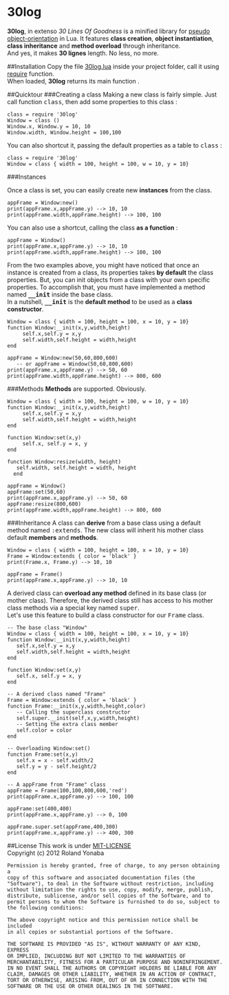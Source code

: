 30log
=====

__30log__, in extenso *30 Lines Of Goodness* is a minified library for [pseudo object-orientation](http://lua-users.org/wiki/ObjectOrientedProgramming) in Lua.
It features __class creation__, __object instantiation__, __class inheritance__ and __method overload__ through inheritance.<br/>
And yes, it makes __30 lignes__ length. No less, no more.

##Installation
Copy the file [30log.lua](https://github.com/Yonaba/30log/blob/master/Lib/30log.lua) inside your project folder, call it using [require](pgl.yoyo.org/luai/i/require) function.<br/>
When loaded, __30log__ returns its main function .

##Quicktour
###Creating a class
Making a new class is fairly simple. Just call function <tt>class</tt>, then add some properties to this class :
    
	class = require '30log'
    Window = class ()
    Window.x, Window.y = 10, 10
    Window.width, Window.height = 100,100
  
You can also shortcut it, passing the default properties as a table to <tt>class</tt> :
  
    class = require '30log'
    Window = class { width = 100, height = 100, w = 10, y = 10}
  

###Instances
	
Once a class is set, you can easily create new __instances__ from the class.

    appFrame = Window:new()
    print(appFrame.x,appFrame.y) --> 10, 10
    print(appFrame.width,appFrame.height) --> 100, 100
	
You can also use a shortcut, calling the class __as a function__ :
    
    appFrame = Window()
    print(appFrame.x,appFrame.y) --> 10, 10
    print(appFrame.width,appFrame.height) --> 100, 100	

From the two examples above, you might have noticed that once an instance is created from a class, its properties takes __by default__ the class properties.
But, you can init objects from a class with your own specific properties. To accomplish that, you must have implemented a method named <tt>**__init**</tt> inside the base class.<br/>
In a nutshell, <tt>**__init**</tt> is the __default method__ to be used as a __class constructor__.

    Window = class { width = 100, height = 100, x = 10, y = 10}
    function Window:__init(x,y,width,height)
	     self.x,self.y = x,y
	     self.width,self.height = width,height
    end
	
    appFrame = Window:new(50,60,800,600)
       -- or appFrame = Window(50,60,800,600)
    print(appFrame.x,appFrame.y) --> 50, 60
    print(appFrame.width,appFrame.height) --> 800, 600

###Methods
__Methods__ are supported. Obviously.

    Window = class { width = 100, height = 100, w = 10, y = 10}
    function Window:__init(x,y,width,height)
	     self.x,self.y = x,y
	     self.width,self.height = width,height
    end

    function Window:set(x,y)
	     self.x, self.y = x, y 
    end
	
    function Window:resize(width, height)
       self.width, self.height = width, height
	  end

    appFrame = Window()
    appFrame:set(50,60)
    print(appFrame.x,appFrame.y) --> 50, 60
    appFrame:resize(800,600)
    print(appFrame.width,appFrame.height) --> 800, 600
	
###Inheritance
A class can __derive__ from a base class using a default method named <tt>:extends</tt>.
The new class will inherit his mother class default __members__ and __methods__.

    Window = class { width = 100, height = 100, x = 10, y = 10}
    Frame = Window:extends { color = 'black' }
    print(Frame.x, Frame.y) --> 10, 10
	
    appFrame = Frame()
    print(appFrame.x,appFrame.y) --> 10, 10
	
A derived class can __overload any method__ defined in its base class (or mother class). Therefore, the derived class still has access to his mother class methods via a special key named <tt>super</tt>.<br/>
Let's use this feature to build a class constructor for our <tt>Frame</tt> class.

    -- The base class "Window"
	Window = class { width = 100, height = 100, x = 10, y = 10}
    function Window:__init(x,y,width,height)
	   self.x,self.y = x,y
	   self.width,self.height = width,height
    end

    function Window:set(x,y)
	   self.x, self.y = x, y
    end

	-- A derived class named "Frame"
    Frame = Window:extends { color = 'black' }
    function Frame:__init(x,y,width,height,color)
	   -- Calling the superclass constructor
	   self.super.__init(self,x,y,width,height)
	   -- Setting the extra class member
	   self.color = color
    end
	
    -- Overloading Window:set()
    function Frame:set(x,y)
	   self.x = x - self.width/2
	   self.y = y - self.height/2
    end
    
	-- A appFrame from "Frame" class
    appFrame = Frame(100,100,800,600,'red')
	print(appFrame.x,appFrame.y) --> 100, 100
    
	appFrame:set(400,400)
	print(appFrame.x,appFrame.y) --> 0, 100
	
    appFrame.super.set(appFrame,400,300)
    print(appFrame.x,appFrame.y) --> 400, 300
	
##License
This work is under [MIT-LICENSE](http://www.opensource.org/licenses/mit-license.php)<br/>
Copyright (c) 2012 Roland Yonaba

    Permission is hereby granted, free of charge, to any person obtaining a
    copy of this software and associated documentation files (the
    "Software"), to deal in the Software without restriction, including
    without limitation the rights to use, copy, modify, merge, publish,
    distribute, sublicense, and/or sell copies of the Software, and to
    permit persons to whom the Software is furnished to do so, subject to
    the following conditions:

    The above copyright notice and this permission notice shall be included
    in all copies or substantial portions of the Software.

    THE SOFTWARE IS PROVIDED "AS IS", WITHOUT WARRANTY OF ANY KIND, EXPRESS
    OR IMPLIED, INCLUDING BUT NOT LIMITED TO THE WARRANTIES OF
    MERCHANTABILITY, FITNESS FOR A PARTICULAR PURPOSE AND NONINFRINGEMENT.
    IN NO EVENT SHALL THE AUTHORS OR COPYRIGHT HOLDERS BE LIABLE FOR ANY
    CLAIM, DAMAGES OR OTHER LIABILITY, WHETHER IN AN ACTION OF CONTRACT,
    TORT OR OTHERWISE, ARISING FROM, OUT OF OR IN CONNECTION WITH THE
    SOFTWARE OR THE USE OR OTHER DEALINGS IN THE SOFTWARE.	